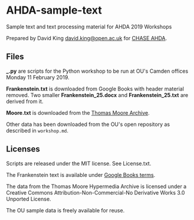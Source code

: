 # AHDA-sample-text #

Sample text and text processing material for AHDA 2019 Workshops

Prepared by David King <david.king@open.ac.uk>
for [CHASE AHDA](https://chasedigitalage.wordpress.com/).


## Files ##

**_.py** are scripts for the Python workshop to be run at OU's Camden offices
Monday 11 February 2019.


**Frankenstein.txt** is downloaded from Google Books with header material removed.
Two smaller **Frankenstein_25.docx** and **Frankenstein_25.txt** are derived from it.

**Moore.txt** is downloaded from the
[Thomas Moore Archive](http://www.thomasmoore.ie/TMHA_1.0_Home.html).

Other data has been downloaded from the OU's open repository
as described in `workshop.md`.


## Licenses ##

Scripts are released under the MIT license. See License.txt.

The Frankenstein text is available under
[Google Books terms](https://books.google.co.uk/intl/en/googlebooks/tos.html).

The data from the Thomas Moore Hypermedia Archive is licensed under a
Creative Commons Attribution-Non-Commercial-No Derivative Works 3.0 Unported License. 

The OU sample data is freely available for reuse.
